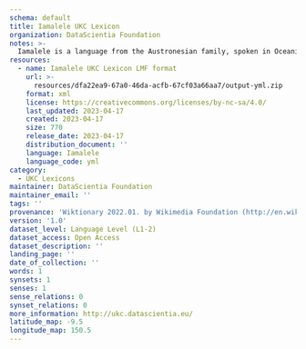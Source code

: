 ```yaml
---
schema: default
title: Iamalele UKC Lexicon
organization: DataScientia Foundation
notes: >-
  Iamalele is a language from the Austronesian family, spoken in Oceania. The UKC Lexicon of Iamalele is represented as a lexico-semantic network. It consists of words, word senses, synsets, as well as sense-level and synset-level relationships.
resources:
  - name: Iamalele UKC Lexicon LMF format
    url: >-
      resources/dfa22ea9-67a0-46da-acfb-67cf03a66aa7/output-yml.zip
    format: xml
    license: https://creativecommons.org/licenses/by-nc-sa/4.0/
    last_updated: 2023-04-17
    created: 2023-04-17
    size: 770
    release_date: 2023-04-17
    distribution_document: ''
    language: Iamalele
    language_code: yml
category:
  - UKC Lexicons
maintainer: DataScientia Foundation
maintainer_email: ''
tags: ''
provenance: 'Wiktionary 2022.01. by Wikimedia Foundation (http://en.wiktionary.org); Princeton WordNet 2.1 by Princeton University (https://wordnet.princeton.edu)'
version: '1.0'
dataset_level: Language Level (L1-2)
dataset_access: Open Access
dataset_description: ''
landing_page: ''
date_of_collection: ''
words: 1
synsets: 1
senses: 1
sense_relations: 0
synset_relations: 0
more_information: http://ukc.datascientia.eu/
latitude_map: -9.5
longitude_map: 150.5
---
```

